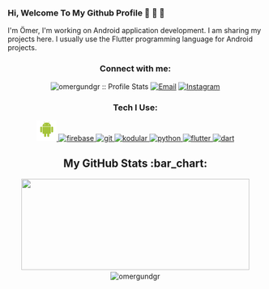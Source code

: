 ### Hi, Welcome To My Github Profile 👋 👋 👋

I'm Ömer, I'm working on Android application development. I am sharing my projects here. I usually use the Flutter programming language for Android projects.
<h3 align="center">Connect with me:</h3>

<p align="center">
<img src="https://komarev.com/ghpvc/?username=omergundgr&color=green" alt="omergundgr :: Profile Stats"></a>
<a href="mailto:bihinmehen@gmail.com"><img alt="Email" src="https://img.shields.io/badge/Email-bihinmehen@gmail.com-blue?style=flat&logo=gmail"></a>
<!---
<a href="https://www.linkedin.com/in/myUserName/" target="_blank"><img alt="LinkedIn" src="https://img.shields.io/badge/LinkedIn-@myUserName-blue?style=flat&logo=linkedin"></a>
-->
<a href="https://www.instagram.com/omergundgr/"><img alt="Instagram" src="https://img.shields.io/badge/Instagram-omergundgr-black?style=flat-square&logo=instagram"></a>
</p>

<h3 align="center">Tech I Use:</h3>
<p align="center"> <a href="https://developer.android.com" target="_blank"> <img src="https://raw.githubusercontent.com/devicons/devicon/master/icons/android/android-original-wordmark.svg" alt="android" width="40" height="40"/> </a> <a href="https://firebase.google.com/" target="_blank"><img src="https://www.vectorlogo.zone/logos/firebase/firebase-icon.svg" alt="firebase" width="40" height="40"/> </a> <a href="https://git-scm.com/" target="_blank"> <img src="https://www.vectorlogo.zone/logos/git-scm/git-scm-icon.svg" alt="git" width="40" height="40"/> </a> <a href="https://www.kodular.io/" target="_blank"> <img src="https://docs.kodular.io/assets/logo.png" alt="kodular" width="40" height="40"/> </a> <a href="https://www.python.org/" target="_blank"> <img src="https://www.vectorlogo.zone/logos/python/python-icon.svg" alt="python" width="40" height="40"/> </a> <a href="https://flutter.dev/" target="_blank"> <img src="https://www.vectorlogo.zone/logos/flutterio/flutterio-icon.svg" alt="flutter" width="40" height="40"/> </a> 
<a href="https://dart.dev/" target="_blank"> <img src="https://www.vectorlogo.zone/logos/dartlang/dartlang-icon.svg" alt="dart" width="40" height="40"/> </a></p>


<h2 align="center">My GitHub Stats :bar_chart:</h2>
<p align="center">
  <img src="https://github-readme-stats.vercel.app/api?username=omergundgr&show_icons=true&theme=tokyonight" width="450" height="180">
   <img align="center" src="https://github-readme-streak-stats.herokuapp.com/?user=omergundgr" alt="omergundgr" />
</p>
